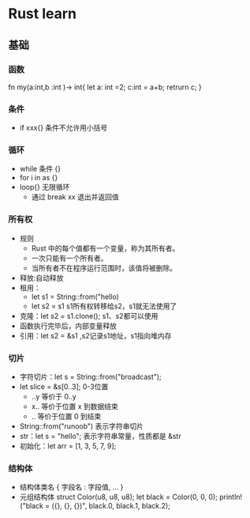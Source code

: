 # Rust learn
## 基础

### 函数
fn my(a:int,b :int )-> int{
	let a: int =2;
	c:int = a+b;
	retrurn c;
}

### 条件
+ if xxx{} 条件不允许用小括号
### 循环
+ while 条件 {}
+ for i in as {}
+ loop{} 无限循环
	- 通过 break xx 退出并返回值
	
### 所有权
+ 规则
	- Rust 中的每个值都有一个变量，称为其所有者。
	- 一次只能有一个所有者。
	- 当所有者不在程序运行范围时，该值将被删除。
+ 释放:自动释放
+ 租用：
	 - let s1 = String::from("hello)
	 - let s2 = s1
	 s1所有权转移给s2，s1就无法使用了
+ 克隆：let s2 = s1.clone(); s1、s2都可以使用
+ 函数执行完毕后，内部变量释放
+ 引用：let s2 = &s1   ,s2记录s1地址，s1指向堆内存
### 切片
+ 字符切片：let s = String::from("broadcast");
+ let slice = &s[0..3]; 0-3位置
	 - ..y 等价于 0..y
	- x.. 等价于位置 x 到数据结束
	- .. 等价于位置 0 到结束
+ String::from("runoob") 表示字符串切片
+ str：let s = "hello"; 表示字符串常量，性质都是 &str
+ 初始化：let arr = [1, 3, 5, 7, 9];

### 结构体
+ 结构体类名 {
    字段名 : 字段值,
    ...
}
+ 元组结构体
struct Color(u8, u8, u8); 
let black = Color(0, 0, 0);
 println!("black = ({}, {}, {})", black.0, black.1, black.2);